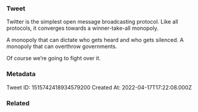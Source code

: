 ### Tweet
Twitter is the simplest open message broadcasting protocol. Like all protocols, it converges towards a winner-take-all monopoly.

A monopoly that can dictate who gets heard and who gets silenced. A monopoly that can overthrow governments.

Of course we’re going to fight over it.

### Metadata
Tweet ID: 1515742418934579200
Created At: 2022-04-17T17:22:08.000Z

### Related

